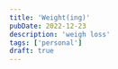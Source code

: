 ```yaml
---
title: 'Weight(ing)'
pubDate: 2022-12-23
description: 'weigh loss'
tags: ['personal']
draft: true
---
```

